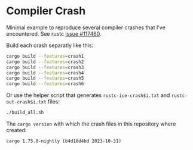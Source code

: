 Compiler Crash
==============

Minimal example to reproduce several compiler crashes that I've encountered.
See rustc [issue #117460](https://github.com/rust-lang/rust/issues/117460).

Build each crash separatly like this:

```bash
cargo build --features=crash1
cargo build --features=crash2
cargo build --features=crash3
cargo build --features=crash4
cargo build --features=crash5
cargo build --features=crash6
```

Or use the helper script that generates `rustc-ice-crash$i.txt` and
`rustc-out-crash$i.txt` files:

```bash
./build_all.sh
```

The `cargo version` with which the crash files in this repository where created:

```plain
cargo 1.75.0-nightly (b4d18d4bd 2023-10-31)
```
